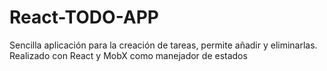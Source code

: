 # React-TODO-APP

Sencilla aplicación para la creación de tareas, permite añadir y eliminarlas. Realizado con React y MobX como manejador de estados
